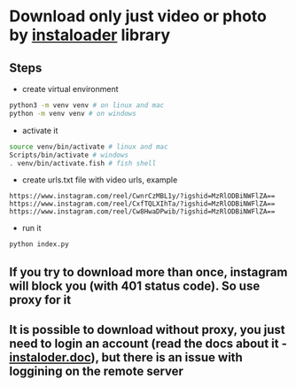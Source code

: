 # Download only just video or photo by [instaloader](https://instaloader.github.io) library

## Steps

- create virtual environment

```bash
python3 -m venv venv # on linux and mac
python -m venv venv # on windows
```

- activate it

```bash
source venv/bin/activate # linux and mac
Scripts/bin/activate # windows
. venv/bin/activate.fish # fish shell
```

- create urls.txt file with video urls, example

```
https://www.instagram.com/reel/CwnrCzMBL1y/?igshid=MzRlODBiNWFlZA==
https://www.instagram.com/reel/CxfTQLXIhTa/?igshid=MzRlODBiNWFlZA==
https://www.instagram.com/reel/Cw8HwaDPwib/?igshid=MzRlODBiNWFlZA==
```

- run it

```bash
python index.py
```

## If you try to download more than once, instagram will block you (with 401 status code). So use proxy for it

## It is possible to download without proxy, you just need to login an account (read the docs about it - [instaloder.doc](https://instaloader.github.io/as-module.html)), but there is an issue with loggining on the remote server 
